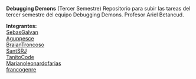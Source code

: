 **Debugging Demons** (Tercer Semestre)
Repositorio para subir las tareas del tercer semestre del equipo Debugging Demons.
Profesor Ariel Betancud.

__Integrantes:__<br>
[SebasGalvan](https://github.com/SebasGalvan)<br>
[Aguppesce](https://github.com/Aguppesce)<br>
[BraianTroncoso](https://github.com/BraianTroncoso)<br>
[SantSRJ](https://github.com/SantSRJ)<br>
[TanitoCode](https://github.com/TanitoCode)<br>
[Marianoleonardofarias](https://github.com/Marianoleonardofarias)<br>
[francogenre](https://github.com/francogenre)<br>
